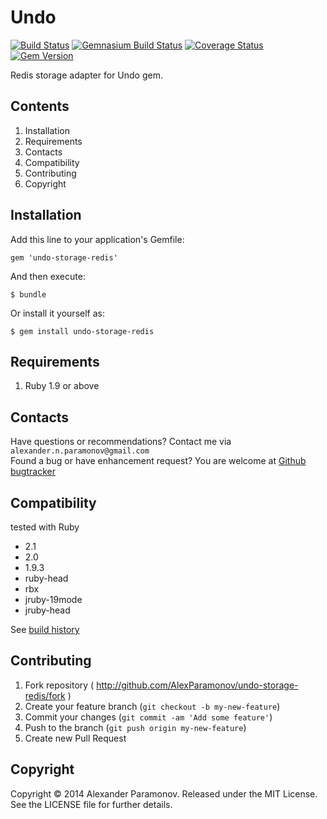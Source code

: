 Undo
==========
[![Build Status](https://travis-ci.org/AlexParamonov/undo-storage-redis.png?branch=master)](https://travis-ci.org/AlexParamonov/undo-storage-redis)
[![Gemnasium Build Status](https://gemnasium.com/AlexParamonov/undo-storage-redis.png)](http://gemnasium.com/AlexParamonov/undo-storage-redis)
[![Coverage Status](https://coveralls.io/repos/AlexParamonov/undo-storage-redis/badge.png?branch=master)](https://coveralls.io/r/AlexParamonov/undo-storage-redis?branch=master)
[![Gem Version](https://badge.fury.io/rb/undo-storage-redis.png)](http://badge.fury.io/rb/undo-storage-redis)

Redis storage adapter for Undo gem.

Contents
---------
1. Installation
1. Requirements
1. Contacts
1. Compatibility
1. Contributing
1. Copyright

Installation
------------

Add this line to your application's Gemfile:

    gem 'undo-storage-redis'

And then execute:

    $ bundle

Or install it yourself as:

    $ gem install undo-storage-redis

Requirements
------------
1. Ruby 1.9 or above

Contacts
-------------
Have questions or recommendations? Contact me via `alexander.n.paramonov@gmail.com`  
Found a bug or have enhancement request? You are welcome at [Github bugtracker](https://github.com/AlexParamonov/undo-storage-redis/issues)


Compatibility
-------------
tested with Ruby

* 2.1
* 2.0
* 1.9.3
* ruby-head
* rbx
* jruby-19mode
* jruby-head

See [build history](http://travis-ci.org/#!/AlexParamonov/undo-storage-redis/builds)


## Contributing

1. Fork repository ( http://github.com/AlexParamonov/undo-storage-redis/fork )
2. Create your feature branch (`git checkout -b my-new-feature`)
3. Commit your changes (`git commit -am 'Add some feature'`)
4. Push to the branch (`git push origin my-new-feature`)
5. Create new Pull Request

Copyright
---------
Copyright © 2014 Alexander Paramonov.
Released under the MIT License. See the LICENSE file for further details.
